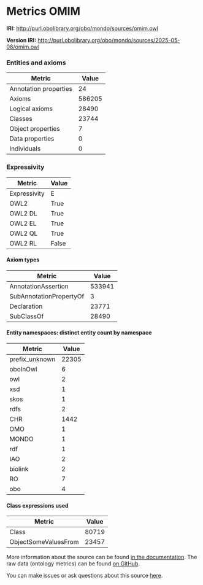 # Metrics OMIM

**IRI:** http://purl.obolibrary.org/obo/mondo/sources/omim.owl

**Version IRI:** http://purl.obolibrary.org/obo/mondo/sources/2025-05-08/omim.owl

### Entities and axioms

| Metric | Value |
| ------ | ----- |
| Annotation properties | 24 |
| Axioms | 586205 |
| Logical axioms | 28490 |
| Classes | 23744 |
| Object properties | 7 |
| Data properties | 0 |
| Individuals | 0 |


### Expressivity

| Metric | Value |
| ------ | ----- |
| Expressivity | E |
| OWL2 | True |
| OWL2 DL | True |
| OWL2 EL | True |
| OWL2 QL | True |
| OWL2 RL | False |

#### Axiom types

| Metric | Value |
| ------ | ----- |
| AnnotationAssertion | 533941 |
| SubAnnotationPropertyOf | 3 |
| Declaration | 23771 |
| SubClassOf | 28490 |


#### Entity namespaces: distinct entity count by namespace

| Metric | Value |
| ------ | ----- |
| prefix_unknown | 22305 |
| oboInOwl | 6 |
| owl | 2 |
| xsd | 1 |
| skos | 1 |
| rdfs | 2 |
| CHR | 1442 |
| OMO | 1 |
| MONDO | 1 |
| rdf | 1 |
| IAO | 2 |
| biolink | 2 |
| RO | 7 |
| obo | 4 |


#### Class expressions used

| Metric | Value |
| ------ | ----- |
| Class | 80719 |
| ObjectSomeValuesFrom | 23457 |


More information about the source can be found [in the documentation](../sources.md). The raw data (ontology metrics) can be found [on GitHub](https://github.com/monarch-initiative/mondo-ingest/tree/main/src/ontology/metadata).

You can make issues or ask questions about this source [here](https://github.com/monarch-initiative/mondo-ingest/issues).

